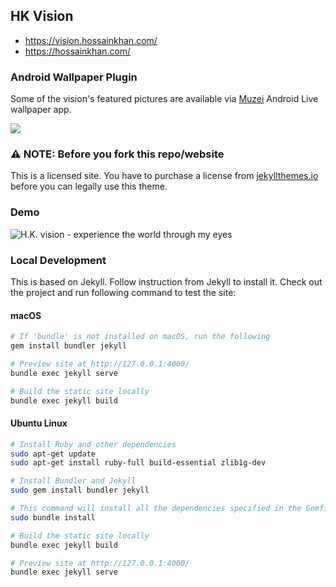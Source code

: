 ## HK Vision

* https://vision.hossainkhan.com/
* https://hossainkhan.com/

### Android Wallpaper Plugin
Some of the vision's featured pictures are available via [Muzei](https://play.google.com/store/apps/details?id=net.nurik.roman.muzei) Android Live wallpaper app.

[![](https://lh3.googleusercontent.com/qF9r3ZjtgG-qyHdmjecArtKiulz1gmwL_xl9R3_fzk6igSeoN0wYbJSKEX5d_fxJRwYZJpHbqcLB3i9atl-9dOfUl9an7U43TfZ9PtQ=s0)](https://play.google.com/store/apps/details?id=com.hossainkhan.vision)


### ⚠️ NOTE: Before you fork this repo/website
This is a licensed site. You have to purchase a license from [jekyllthemes.io](https://jekyllthemes.io/theme/duet-portfolio-jekyll-theme) before you can legally use this theme.

### Demo
![H.K. vision - experience the world through my eyes](https://github.com/hossain-khan/vision.hossainkhan.com/assets/99822/c33200d6-f9c4-4c28-a5a8-580f51feda9d)

### Local Development

This is based on Jekyll. Follow instruction from Jekyll to install it. 
Check out the project and run following command to test the site:

#### macOS

```sh
# If 'bundle' is not installed on macOS, run the following
gem install bundler jekyll

# Preview site at http://127.0.0.1:4000/
bundle exec jekyll serve

# Build the static site locally
bundle exec jekyll build
```

#### Ubuntu Linux
```sh
# Install Ruby and other dependencies
sudo apt-get update
sudo apt-get install ruby-full build-essential zlib1g-dev

# Install Bundler and Jekyll
sudo gem install bundler jekyll

# This command will install all the dependencies specified in the Gemfile of your Jekyll project.
sudo bundle install

# Build the static site locally
bundle exec jekyll build

# Preview site at http://127.0.0.1:4000/
bundle exec jekyll serve
```